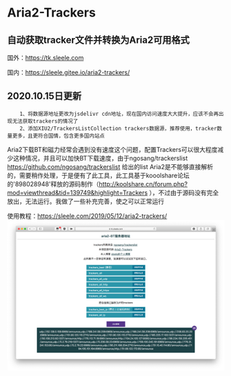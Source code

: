 # Aria2-Trackers
## 自动获取tracker文件并转换为Aria2可用格式
国外：https://tk.sleele.com

国内：https://sleele.gitee.io/aria2-trackers/

## 2020.10.15日更新

        1、将数据源地址更改为jsdelivr cdn地址，现在国内访问速度大大提升，应该不会再出现无法获取trackers的情况了
        2、添加XIU2/TrackersListCollection trackers数据源，推荐使用，tracker数量更多，且更符合国情，包含更多国内站点

Aria2下载BT和磁力经常会遇到没有速度这个问题，配置Trackers可以很大程度减少这种情况，并且可以加快BT下载速度，由于ngosang/trackerslist https://github.com/ngosang/trackerslist 给出的list Aria2是不能够直接解析的，需要稍作处理，于是便有了此工具，此工具基于kooolshare论坛的'898028948'释放的源码制作（http://koolshare.cn/forum.php?mod=viewthread&tid=139749&highlight=Trackers ），不过由于源码没有完全放出，无法运行。我做了一些补充完善，使之可以正常运行


使用教程：https://sleele.com/2019/05/12/aria2-trackers/
![示例图片加载失败](https://raw.githubusercontent.com/SuperNG6/pic/master/pic/Xnip2019-05-12_22-45-56.png)
